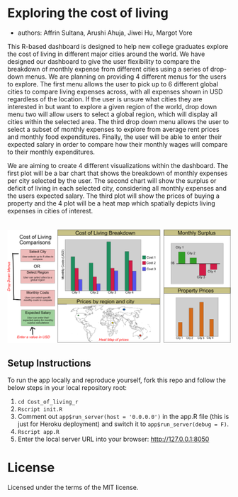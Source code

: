 # Exploring the cost of living
- authors: Affrin Sultana, Arushi Ahuja, Jiwei Hu, Margot Vore

This R-based dashboard is designed to help new college graduates explore the cost of living in different major cities around the world. We have designed our dashboard to give the user flexibility to compare the breakdown of monthly expense from different cities using a series of drop-down menus. We are planning on providing 4 different menus for the users to explore. The first menu allows the user to pick up to 6 different global cities to compare living expenses across, with all expenses shown in USD regardless of the location. If the user is unsure what cities they are interested in but want to explore a given region of the world, drop down menu two will allow users to select a global region, which will display all cities within the selected area. The third drop down menu allows the user to select a subset of monthly expenses to explore from average rent prices and monthly food expenditures. Finally, the user will be able to enter their expected salary in order to compare how their monthly wages will compare to their monthly expenditures. 

We are aiming to create 4 different visualizations within the dashboard. The first plot will be a bar chart that shows the breakdown of monthly expenses per city selected by the user. The second chart will show the surplus or deficit of living in each selected city, considering all monthly expenses and the users expected salary. The third plot will show the prices of buying a property and the 4 plot will be a heat map which spatially depicts living expenses in cities of interest. 
<br>
<br>
<br>
<img src="img/final_dashboard_design.jpg">

## Setup Instructions
To run the app locally and reproduce yourself, fork this repo and follow the below steps in your local repository root:

1. `cd Cost_of_living_r`
2. `Rscript init.R`
3. Comment out `app$run_server(host = '0.0.0.0')` in the app.R file (this is just for Heroku deployment) and switch it to `app$run_server(debug = F)`. 
3. `Rscript app.R` 
4. Enter the local server URL into your browser: http://127.0.0.1:8050

# License
Licensed under the terms of the MIT license.



